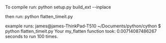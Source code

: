 To compile run:
    python setup.py build_ext --inplace

then run:
    python flatten_timeit.py
    
example runs:
 james@james-ThinkPad-T510 ~/Documents/python/cython $ python flatten_timeit.py 
 Your my_flatten function took: 0.00714087486267 seconds to run 100 times.
